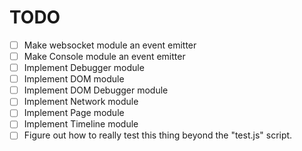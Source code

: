 # TODO
* [ ] Make websocket module an event emitter
* [ ] Make Console module an event emitter
* [ ] Implement Debugger module
* [ ] Implement DOM module
* [ ] Implement DOM Debugger module
* [ ] Implement Network module
* [ ] Implement Page module
* [ ] Implement Timeline module
* [ ] Figure out how to really test this thing beyond the "test.js" script.
